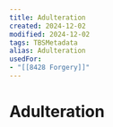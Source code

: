 ```yaml
---
title: Adulteration
created: 2024-12-02
modified: 2024-12-02
tags: TBSMetadata
alias: Adulteration
usedFor:
- "[[8428 Forgery]]"
---
```

# Adulteration

